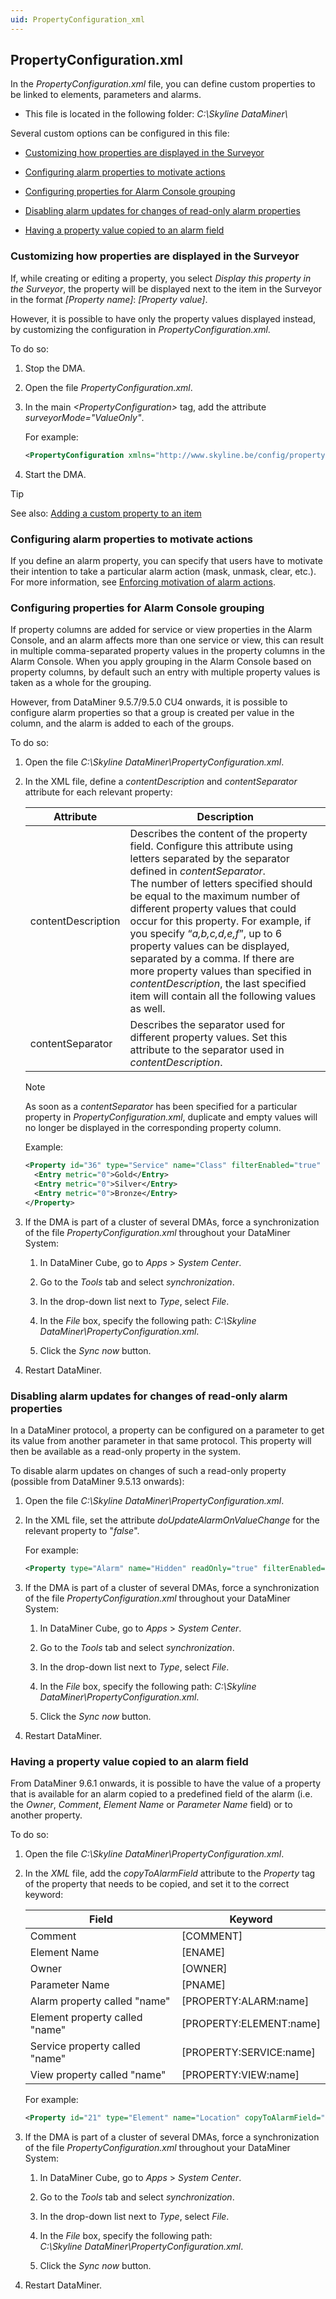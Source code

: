 ```yaml
---
uid: PropertyConfiguration_xml
---
```


## PropertyConfiguration.xml

In the *PropertyConfiguration.xml* file, you can define custom properties to be linked to elements, parameters and alarms.

- This file is located in the following folder: *C:\\Skyline DataMiner\\*

Several custom options can be configured in this file:

- [Customizing how properties are displayed in the Surveyor](#customizing-how-properties-are-displayed-in-the-surveyor)

- [Configuring alarm properties to motivate actions](#configuring-alarm-properties-to-motivate-actions)

- [Configuring properties for Alarm Console grouping](#configuring-properties-for-alarm-console-grouping)

- [Disabling alarm updates for changes of read-only alarm properties](#disabling-alarm-updates-for-changes-of-read-only-alarm-properties)

- [Having a property value copied to an alarm field](#having-a-property-value-copied-to-an-alarm-field)

### Customizing how properties are displayed in the Surveyor

If, while creating or editing a property, you select *Display this property in the Surveyor*, the property will be displayed next to the item in the Surveyor in the format *\[Property name\]*: *\[Property value\]*.

However, it is possible to have only the property values displayed instead, by customizing the configuration in *PropertyConfiguration.xml*.

To do so:

1. Stop the DMA.

2. Open the file *PropertyConfiguration.xml*.

3. In the main *\<PropertyConfiguration>* tag, add the attribute *surveyorMode="ValueOnly"*.

    For example:

    ```xml
    <PropertyConfiguration xmlns="http://www.skyline.be/config/propertyconfiguration" surveyorMode="ValueOnly">
    ```

4. Start the DMA.

> [!TIP]
> See also:
> [Adding a custom property to an item](xref:Managing_element_properties#adding-a-custom-property-to-an-item)

### Configuring alarm properties to motivate actions

If you define an alarm property, you can specify that users have to motivate their intention to take a particular alarm action (mask, unmask, clear, etc.). For more information, see [Enforcing motivation of alarm actions](xref:Enforcing_motivation_of_alarm_actions).

### Configuring properties for Alarm Console grouping

If property columns are added for service or view properties in the Alarm Console, and an alarm affects more than one service or view, this can result in multiple comma-separated property values in the property columns in the Alarm Console. When you apply grouping in the Alarm Console based on property columns, by default such an entry with multiple property values is taken as a whole for the grouping.

However, from DataMiner 9.5.7/9.5.0 CU4 onwards, it is possible to configure alarm properties so that a group is created per value in the column, and the alarm is added to each of the groups.

To do so:

1. Open the file *C:\\Skyline DataMiner\\PropertyConfiguration.xml*.

2. In the XML file, define a *contentDescription* and *contentSeparator* attribute for each relevant property:

    | Attribute        | Description                                                                                                                                                                                                                                                                                                                                                                                                                                                                                                                                                                                                                                      |
    |--------------------|--------------------------------------------------------------------------------------------------------------------------------------------------------------------------------------------------------------------------------------------------------------------------------------------------------------------------------------------------------------------------------------------------------------------------------------------------------------------------------------------------------------------------------------------------------------------------------------------------------------------------------------------------|
    | contentDescription | Describes the content of the property field. Configure this attribute using letters separated by the separator defined in *contentSeparator*. <br> The number of letters specified should be equal to the maximum number of different property values that could occur for this property. For example, if you specify “*a,b,c,d,e,f*”, up to 6 property values can be displayed, separated by a comma. If there are more property values than specified in *contentDescription*, the last specified item will contain all the following values as well. |
    | contentSeparator   | Describes the separator used for different property values. Set this attribute to the separator used in *contentDescription*.                                                                                                                                                                                                                                                                                                                                                                                                                                                                                     |

    > [!NOTE]
    > As soon as a *contentSeparator* has been specified for a particular property in *PropertyConfiguration.xml*, duplicate and empty values will no longer be displayed in the corresponding property column.

    Example:

    ```xml
    <Property id="36" type="Service" name="Class" filterEnabled="true" visibleInSurveyor="false" contentSeparator=";" contentDescription="a;b;c">
      <Entry metric="0">Gold</Entry>
      <Entry metric="0">Silver</Entry>
      <Entry metric="0">Bronze</Entry>
    </Property>
    ```

3. If the DMA is part of a cluster of several DMAs, force a synchronization of the file *PropertyConfiguration.xml* throughout your DataMiner System:

    1. In DataMiner Cube, go to *Apps* > *System Center*.

    2. Go to the *Tools* tab and select *synchronization*.

    3. In the drop-down list next to *Type*, select *File*.

    4. In the *File* box, specify the following path: *C:\\Skyline DataMiner\\PropertyConfiguration.xml*.

    5. Click the *Sync now* button.

4. Restart DataMiner.

### Disabling alarm updates for changes of read-only alarm properties

In a DataMiner protocol, a property can be configured on a parameter to get its value from another parameter in that same protocol. This property will then be available as a read-only property in the system.

To disable alarm updates on changes of such a read-only property (possible from DataMiner 9.5.13 onwards):

1. Open the file *C:\\Skyline DataMiner\\PropertyConfiguration.xml*.

2. In the XML file, set the attribute *doUpdateAlarmOnValueChange* for the relevant property to "*false*".

    For example:

    ```xml
    <Property type="Alarm" name="Hidden" readOnly="true" filterEnabled="true" doUpdateAlarmOnValueChange="false" id="19"/>
    ```

3. If the DMA is part of a cluster of several DMAs, force a synchronization of the file *PropertyConfiguration.xml* throughout your DataMiner System:

    1. In DataMiner Cube, go to *Apps* > *System Center*.

    2. Go to the *Tools* tab and select *synchronization*.

    3. In the drop-down list next to *Type*, select *File*.

    4. In the *File* box, specify the following path: *C:\\Skyline DataMiner\\PropertyConfiguration.xml*.

    5. Click the *Sync now* button.

4. Restart DataMiner.

### Having a property value copied to an alarm field

From DataMiner 9.6.1 onwards, it is possible to have the value of a property that is available for an alarm copied to a predefined field of the alarm (i.e. the *Owner*, *Comment*, *Element Name* or *Parameter Name* field) or to another property.

To do so:

1. Open the file *C:\\Skyline DataMiner\\PropertyConfiguration.xml*.

2. In the *XML* file, add the *copyToAlarmField* attribute to the *Property* tag of the property that needs to be copied, and set it to the correct keyword:

    | Field                        | Keyword                   |
    |--------------------------------|---------------------------|
    | Comment                        | \[COMMENT\]               |
    | Element Name                   | \[ENAME\]                 |
    | Owner                          | \[OWNER\]                 |
    | Parameter Name                 | \[PNAME\]                 |
    | Alarm property called "name"   | \[PROPERTY:ALARM:name\]   |
    | Element property called "name" | \[PROPERTY:ELEMENT:name\] |
    | Service property called "name" | \[PROPERTY:SERVICE:name\] |
    | View property called "name"    | \[PROPERTY:VIEW:name\]    |

    For example:

    ```xml
    <Property id="21" type="Element" name="Location" copyToAlarmField="[ENAME]" />
    ```

3. If the DMA is part of a cluster of several DMAs, force a synchronization of the file *PropertyConfiguration.xml* throughout your DataMiner System:

    1. In DataMiner Cube, go to *Apps* > *System Center*.

    2. Go to the *Tools* tab and select *synchronization*.

    3. In the drop-down list next to *Type*, select *File*.

    4. In the *File* box, specify the following path:
<br>*C:\\Skyline DataMiner\\PropertyConfiguration.xml*.

    5. Click the *Sync now* button.

4. Restart DataMiner.
